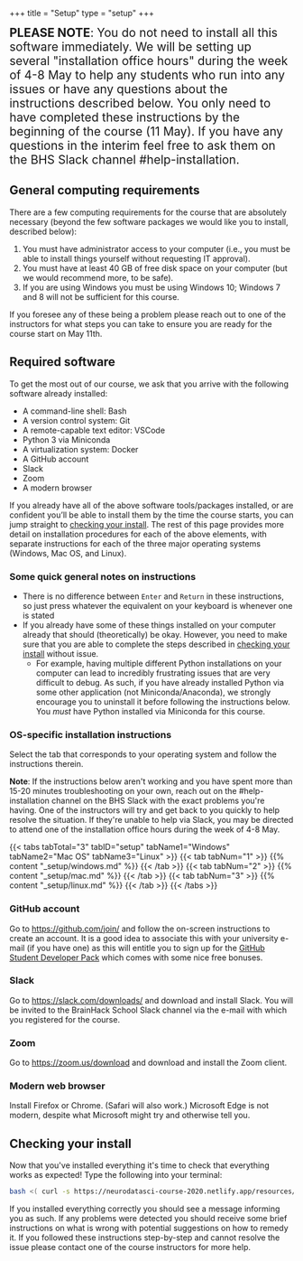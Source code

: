 +++
title = "Setup"
type = "setup"
+++

<span style="font-size: 1.5em;">
<b>PLEASE NOTE</b>: You do not need to install all this software immediately.
We will be setting up several "installation office hours" during the week of 4-8 May to help any students who run into any issues or have any questions about the instructions described below.
You only need to have completed these instructions by the beginning of the course (11 May).
If you have any questions in the interim feel free to ask them on the BHS Slack channel #help-installation.
</span>

## General computing requirements

There are a few computing requirements for the course that are absolutely necessary (beyond the few software packages we would like you to install, described below):

1. You must have administrator access to your computer (i.e., you must be able to install things yourself without requesting IT approval).
1. You must have at least 40 GB of free disk space on your computer (but we would recommend more, to be safe).
1. If you are using Windows you must be using Windows 10; Windows 7 and 8 will not be sufficient for this course.

If you foresee any of these being a problem please reach out to one of the instructors for what steps you can take to ensure you are ready for the course start on May 11th.

## Required software

To get the most out of our course, we ask that you arrive with the following software already installed:

- A command-line shell: Bash
- A version control system: Git
- A remote-capable text editor: VSCode
- Python 3 via Miniconda
- A virtualization system: Docker
- A GitHub account
- Slack
- Zoom
- A modern browser

If you already have all of the above software tools/packages installed, or are confident you’ll be able to install them by the time the course starts, you can jump straight to [checking your install](#checking-your-install).
The rest of this page provides more detail on installation procedures for each of the above elements, with separate instructions for each of the three major operating systems (Windows, Mac OS, and Linux).

### Some quick general notes on instructions

- There is no difference between `Enter` and `Return` in these instructions, so just press whatever the equivalent on your keyboard is whenever one is stated
- If you already have some of these things installed on your computer already that should (theoretically) be okay.
  However, you need to make sure that you are able to complete the steps described in [checking your install](#checking-your-install) without issue.
  - For example, having multiple different Python installations on your computer can lead to incredibly frustrating issues that are very difficult to debug.
    As such, if you have already installed Python via some other application (not Miniconda/Anaconda), we strongly encourage you to uninstall it before following the instructions below.
    You _must_ have Python installed via Miniconda for this course.

### OS-specific installation instructions

Select the tab that corresponds to your operating system and follow the instructions therein.

**Note**: If the instructions below aren't working and you have spent more than 15-20 minutes troubleshooting on your own, reach out on the #help-installation channel on the BHS Slack with the exact problems you're having.
One of the instructors will try and get back to you quickly to help resolve the situation.
If they're unable to help via Slack, you may be directed to attend one of the installation office hours during the week of 4-8 May.

{{< tabs tabTotal="3" tabID="setup" tabName1="Windows" tabName2="Mac OS" tabName3="Linux" >}}
{{< tab tabNum="1" >}} {{% content "_setup/windows.md" %}} {{< /tab >}}
{{< tab tabNum="2" >}} {{% content "_setup/mac.md" %}} {{< /tab >}}
{{< tab tabNum="3" >}} {{% content "_setup/linux.md" %}} {{< /tab >}}
{{< /tabs >}}

### GitHub account

Go to https://github.com/join/ and follow the on-screen instructions to create an account.
It is a good idea to associate this with your university e-mail (if you have one) as this will entitle you to sign up for the [GitHub Student Developer Pack](https://education.github.com/pack) which comes with some nice free bonuses.

### Slack

Go to https://slack.com/downloads/ and download and install Slack.
You will be invited to the BrainHack School Slack channel via the e-mail with which you registered for the course.

### Zoom

Go to https://zoom.us/download and download and install the Zoom client.

### Modern web browser

Install Firefox or Chrome.
(Safari will also work.)
Microsoft Edge is not modern, despite what Microsoft might try and otherwise tell you.

## Checking your install

Now that you've installed everything it's time to check that everything works as expected!
Type the following into your terminal:

``` bash
bash <( curl -s https://neurodatasci-course-2020.netlify.app/resources/nds_check_install.sh )
```

If you installed everything correctly you should see a message informing you as such.
If any problems were detected you should receive some brief instructions on what is wrong with potential suggestions on how to remedy it.
If you followed these instructions step-by-step and cannot resolve the issue please contact one of the course instructors for more help.

